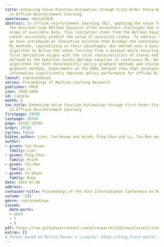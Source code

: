 ```yaml
---
title: Enhancing Value Function Estimation through First-Order State-Action Dynamics
  in Offline Reinforcement Learning
openreview: nSGnx8lNJ6
abstract: In offline reinforcement learning (RL), updating the value function with
  the discrete-time Bellman Equation often encounters challenges due to the limited
  scope of available data. This limitation stems from the Bellman Equation, which
  cannot accurately predict the value of unvisited states. To address this issue,
  we have introduced an innovative solution that bridges the continuous- and discrete-time
  RL methods, capitalizing on their advantages. Our method uses a discrete-time RL
  algorithm to derive the value function from a dataset while ensuring that the function’s
  first derivative aligns with the local characteristics of states and actions, as
  defined by the Hamilton-Jacobi-Bellman equation in continuous RL. We provide practical
  algorithms for both deterministic policy gradient methods and stochastic policy
  gradient methods. Experiments on the D4RL dataset show that incorporating the first-order
  information significantly improves policy performance for offline RL problems.
layout: inproceedings
series: Proceedings of Machine Learning Research
publisher: PMLR
issn: 2640-3498
id: lien24a
month: 0
tex_title: Enhancing Value Function Estimation through First-Order State-Action Dynamics
  in Offline Reinforcement Learning
firstpage: 29782
lastpage: 29794
page: 29782-29794
order: 29782
cycles: false
bibtex_author: Lien, Yun-Hsuan and Hsieh, Ping-Chun and Li, Tzu-Mao and Wang, Yu-Shuen
author:
- given: Yun-Hsuan
  family: Lien
- given: Ping-Chun
  family: Hsieh
- given: Tzu-Mao
  family: Li
- given: Yu-Shuen
  family: Wang
date: 2024-07-08
address:
container-title: Proceedings of the 41st International Conference on Machine Learning
volume: '235'
genre: inproceedings
issued:
  date-parts:
  - 2024
  - 7
  - 8
pdf: https://raw.githubusercontent.com/mlresearch/v235/main/assets/lien24a/lien24a.pdf
extras: []
# Format based on Martin Fenner's citeproc: https://blog.front-matter.io/posts/citeproc-yaml-for-bibliographies/
---
```

